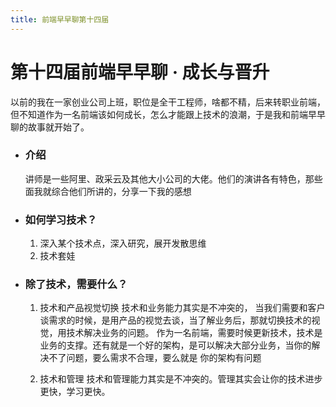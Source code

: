 ```yaml
---
title: 前端早早聊第十四届
---
```

# 第十四届前端早早聊 · 成长与晋升
以前的我在一家创业公司上班，职位是全干工程师，啥都不精，后来转职业前端，但不知道作为一名前端该如何成长，怎么才能跟上技术的浪潮，于是我和前端早早聊的故事就开始了。

- ### 介绍

  讲师是一些阿里、政采云及其他大小公司的大佬。他们的演讲各有特色，那些面我就综合他们所讲的，分享一下我的感想

- ### 如何学习技术？

    1. 深入某个技术点，深入研究，展开发散思维
    2. 技术套娃

- ### 除了技术，需要什么？

    1. 技术和产品视觉切换
       技术和业务能力其实是不冲突的， 当我们需要和客户谈需求的时候，是用产品的视觉去谈，当了解业务后，那就切换技术的视觉，用技术解决业务的问题。
       作为一名前端，需要时候更新技术，技术是业务的支撑。还有就是一个好的架构，是可以解决大部分业务，当你的解决不了问题，要么需求不合理，要么就是
       你的架构有问题

    2. 技术和管理
       技术和管理能力其实是不冲突的。管理其实会让你的技术进步更快，学习更快。